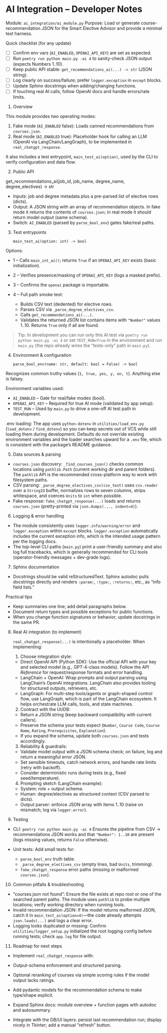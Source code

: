 # AI Integration – Developer Notes

Module: `ai_integration/ai_module.py`
Purpose: Load or generate course-recommendation JSON for the Smart Elective Advisor and provide a minimal test harness.

Quick checklist (for any update)

- [ ] Confirm env vars (`AI_ENABLED`, `OPENAI_API_KEY`) are set as expected.
- [ ] Run `poetry run python main.py -ai 4` to sanity-check JSON output (expects Numbers 1..10).
- [ ] Keep public API stable: `get_recommendations_ai(...) -> str` (JSON string).
- [ ] Log clearly on success/failure; prefer `logger.exception` in `except` blocks.
- [ ] Update Sphinx docstrings when adding/changing functions.
- [ ] If touching real AI calls, follow OpenAI docs and handle errors/rate limits.

1. Overview

This module provides two operating modes:

1. Fake mode (`AI_ENABLED` false): Loads canned recommendations from `courses.json`.
2. Real mode (`AI_ENABLED` true): Placeholder hook for calling an LLM (OpenAI via LangChain/LangGraph), to be implemented in `real_chatgpt_response`.

It also includes a test entrypoint, `main_test_ai(option)`, used by the CLI to verify configuration and data flow.

2. Public API

get_recommendations_ai(job_id, job_name, degree_name, degree_electives) -> str

- Inputs: job and degree metadata plus a pre-parsed list of elective rows (dicts).
- Output: A JSON string with an array of recommendation objects. In fake mode it returns the contents of `courses.json`; in real mode it should return model output (same schema).
- Switch: `AI_ENABLED` (parsed by `parse_bool_env`) gates fake/real paths.

3. Test entrypoints

   `main_test_ai(option: int) -> bool`

Options:

- 1 – Calls `main_int_ai()`; returns `True` if an `OPENAI_API_KEY` exists (basic initialization).
- 2 – Verifies presence/masking of `OPENAI_API_KEY` (logs a masked prefix).
- 3 – Confirms the `openai` package is importable.
- 4 – Full path smoke test:

  - Builds CSV text (dedented) for elective rows.
  - Parses CSV via `_parse_degree_electives_csv`.
  - Calls `get_recommendations_ai(...)`.
  - Validates the returned JSON list contains items with `"Number"` values 1..10. Returns `True` only if all are found.

> Tip: In development you can run only this AI test via `poetry run python main.py -ai 4` or set `TEST_RUN=True` in the environment and run `main.py` (the repo already wires the “tests-only” path in `main.py`).

4. Environment & configuration

   `parse_bool_env(name: str, default: bool = False) -> bool`

Recognizes common truthy values (`1, true, yes, y, on, t`). Anything else is falsey.

Environment variables used:

- `AI_ENABLED` – Gate for real/fake modes (bool).
- `OPENAI_API_KEY` – Required for true AI mode (validated by app setup).
- `TEST_RUN` – Used by `main.py` to drive a one-off AI test path in development.

.env loading: The app uses `python-dotenv` in `utilities/load_env.py` (`load_dotenv` / `find_dotenv`) so you can keep secrets out of VCS while still loading them during development. Defaults do not override existing environment variables and the loader searches upward for a `.env` file, which is consistent with the package’s README guidance.

5. Data sources & parsing

- `courses.json` discovery: `_find_courses_json()` checks common locations using `pathlib.Path` (current working dir and parent folders). The `pathlib` API is the recommended cross-platform way to work with filesystem paths.
- CSV parsing: `_parse_degree_electives_csv(csv_text)` uses `csv.reader` over a `StringIO` buffer, normalizes rows to seven columns, strips whitespace, and coerces `Units` to `int` when possible.
- Fake response: `fake_chatgpt_response(...)` loads and returns `courses.json` (pretty-printed via `json.dumps(..., indent=4)`).

6. Logging & error handling

- The module consistently uses `logger.info/warning/error` and `logger.exception` within `except` blocks. `logger.exception` automatically includes the current exception info, which is the intended usage pattern per the logging docs.
- The top-level CLI paths (`main.py`) print a user-friendly summary and also log full tracebacks, which is generally recommended for CLI tools (operator-friendly messages + dev-grade logs).

7. Sphinx documentation

- Docstrings should be valid reStructuredText. Sphinx autodoc pulls docstrings directly and renders `:param:`, `:type:`, `:returns:`, etc., as “info field lists.”

Practical tips

- Keep summaries one line; add detail paragraphs below.
- Document return types and possible exceptions for public functions.
- When you change function signatures or behavior, update docstrings in the same PR.

8. Real AI integration (to implement)

   `real_chatgpt_response(...)` is intentionally a placeholder. When implementing:

   1. Choose integration style:

   - Direct OpenAI API (Python SDK): Use the official API with your key and selected model (e.g., GPT-4-class models). Follow the _API Reference_ for request/response formats and error handling.
   - LangChain + OpenAI: Wrap prompts and output parsing using LangChain’s OpenAI integrations. LangChain also provides tooling for structured outputs, retrievers, etc.
   - LangGraph: For multi-step tools/agents or graph-shaped control flow, use LangGraph, which is part of the LangChain ecosystem. It helps orchestrate LLM calls, tools, and state machines.

   2. Contract with the UI/DB:

   - Return a JSON string (keep backward compatibility with current callers).
   - Preserve the schema your tests expect (`Number`, `Course Code`, `Course Name`, `Rating`, `Prerequisites`, `Explanation`).
   - If you expand the schema, update both `courses.json` and tests accordingly.

   3. Reliability & guardrails:

   - Validate model output with a JSON schema check; on failure, log and return a meaningful error JSON.
   - Set sensible timeouts, catch network errors, and handle rate limits (retry with backoff).
   - Consider deterministic runs during tests (e.g., fixed seed/temperature).

   4. Prompting sketch (LangChain example):

   - System: role + output schema.
   - Human: degree/electives as structured context (CSV parsed to dicts).
   - Output parser: enforce JSON array with items 1..10 (raise on mismatch; log via `logger.error`).

9. Testing

- CLI: `poetry run python main.py -ai 4`
  Ensures the pipeline from CSV → recommendations JSON works and that `"Number": 1..10` are present (logs missing values, returns `False` otherwise).
- Unit tests: Add small tests for:

  - `parse_bool_env` truth table.
  - `_parse_degree_electives_csv` (empty lines, bad `Units`, trimming).
  - `fake_chatgpt_response` error paths (missing or malformed `courses.json`).

10. Common pitfalls & troubleshooting

- “courses.json not found”: Ensure the file exists at repo root or one of the searched parent paths. The module uses `pathlib` to probe multiple locations; verify working directory when running tools.
- Invalid recommendation JSON: If the model returns malformed JSON, catch it in `main_test_ai(option=4)`—the code already attempts `json.loads(...)` and logs a clear error.
- Logging looks duplicated or missing: Confirm `utilities/logger_setup.py` initialized the root logging config before running tests; check `app.log` for file output.

11. Roadmap for next steps

- Implement `real_chatgpt_response` with:

- Output-schema enforcement and structured parsing.
- Optional reranking of courses via simple scoring rules if the model output lacks ratings.
- Add pydantic models for the recommendation schema to make type/shape explicit.
- Expand Sphinx docs: module overview + function pages with autodoc and autosummary.
- Integrate with the DB/UI layers: persist last recommendation run; display nicely in Tkinter; add a manual “refresh” button.
